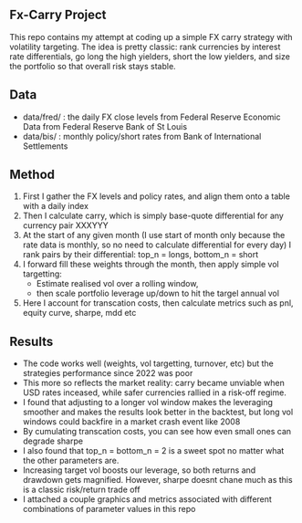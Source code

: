 Fx-Carry Project
----
This repo contains my attempt at coding up a simple FX carry strategy with volatility targeting. The idea is pretty classic: rank currencies by interest rate differentials, go long the high yielders, short the low yielders, and size the portfolio so that overall risk stays stable.

Data
----
- data/fred/ : the daily FX close levels from Federal Reserve Economic Data from Federal Reserve Bank of St Louis
- data/bis/ : monthly policy/short rates from Bank of International Settlements

Method
----
1) First I gather the FX levels and policy rates, and align them onto a table with a daily index
2) Then I calculate carry, which is simply base-quote differential for any currency pair XXXYYY
3) At the start of any given month (I use start of month only because the rate data is monthly, so no need to calculate differential for every day) I rank pairs by their differential: top_n = longs, bottom_n = short
4) I forward fill these weights through the month, then apply simple vol targetting:
   - Estimate realised vol over a rolling window,
   - then scale portfolio leverage up/down to hit the targel annual vol
6) Here I account for transcation costs, then calculate metrics such as pnl, equity curve, sharpe, mdd etc

Results
----
- The code works well (weights, vol targetting, turnover, etc) but the strategies performance since 2022 was poor
- This more so reflects the market reality: carry became unviable when USD rates inceased, while safer currencies rallied in a risk-off regime.
- I found that adjusting to a longer vol window makes the leveraging smoother and makes the results look better in the backtest, but long vol windows could backfire in a market crash event like 2008
- By cumulating transcation costs, you can see how even small ones can degrade sharpe
- I also found that top_n = bottom_n = 2 is a sweet spot no matter what the other parameters are.
- Increasing target vol boosts our leverage, so both returns and drawdown gets magnified. However, sharpe doesnt chane much as this is a classic risk/return trade off
- I attached a couple graphics and metrics associated with different combinations of parameter values in this repo






